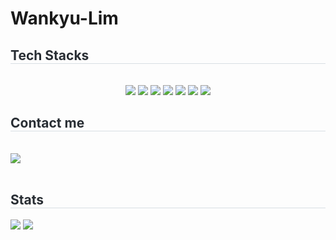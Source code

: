 # Wankyu-Lim
<div>
    <h2 style="border-bottom: 1px solid #d8dee4; color: #282d33;">Tech Stacks</h2> <br> 
    <div style="margin: 0 auto; text-align: center;"> <img src="https://img.shields.io/badge/Java-007396?style=for-the-badge&logo=Java&logoColor=white">
        <img src="https://img.shields.io/badge/Spring Boot-6DB33F?style=for-the-badge&logo=Spring Boot&logoColor=white">
          <img src="https://img.shields.io/badge/Javascript-F7DF1E?style=for-the-badge&logo=Javascript&logoColor=white">
          <img src="https://img.shields.io/badge/React-61DAFB?style=for-the-badge&logo=React&logoColor=white">
          <img src="https://img.shields.io/badge/MariaDB-003545?style=for-the-badge&logo=MariaDB&logoColor=white">
          <img src="https://img.shields.io/badge/Linux-FCC624?style=for-the-badge&logo=Linux&logoColor=white">
        <img src="https://img.shields.io/badge/Amazon AWS-232F3E?style=for-the-badge&logo=Amazon AWS&logoColor=white">
          </div>
    </div>
    <div>
    <h2 style="border-bottom: 1px solid #d8dee4; color: #282d33;">Contact me </h2> <br> 
    <div> <a href=https://c-lime.tistory.com> <img src="https://img.shields.io/badge/Tistory-000000?style=for-the-badge&logo=Tistory&logoColor=white&link=c-lime.tistory.com"> </a>
          </div>  <br> 
    <div align= "center">  </div> 
    </div>
    <div> 
    <h2 style="border-bottom: 1px solid #d8dee4; color: #282d33;">Stats </h2> <div"> <img src="https://github-readme-stats.vercel.app/api?username=wl39&bg_color=000000,00000000&title_color=000000&text_color=000000"
         /> <img src="https://github-readme-stats.vercel.app/api/top-langs/?username=wl39&layout=compact&bg_color=000000,00000000&title_color=000000&text_color=000000"
           /> </div> 
    </div>
    
